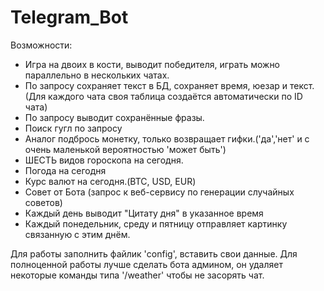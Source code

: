 # Telegram_Bot

Возможности:
* Игра на двоих в кости, выводит победителя, играть можно параллельно в нескольких чатах.
* По запросу сохраняет текст в БД, сохраняет время, юезар и текст.(Для каждого чата своя таблица создаётся автоматически по ID чата)
* По запросу выводит сохранённые фразы.
* Поиск гугл по запросу
* Аналог подбрось монетку, только возвращает гифки.('да','нет' и с очень маленькой вероятностью 'может быть')
* ШЕСТЬ видов гороскопа на сегодня.
* Погода на сегодня
* Курс валют на сегодня.(BTC, USD, EUR) 
* Совет от Бота (запрос к веб-сервису по генерации случайных советов)
* Каждый день выводит "Цитату дня" в указанное время
* Каждый понедельник, среду и пятницу отправляет картинку связанную с этим днём.

Для работы заполнить файлик 'config', вставить свои данные.
Для полноценной работы лучше сделать бота админом, он удаляет некоторые команды типа '/weather' чтобы не засорять чат.
